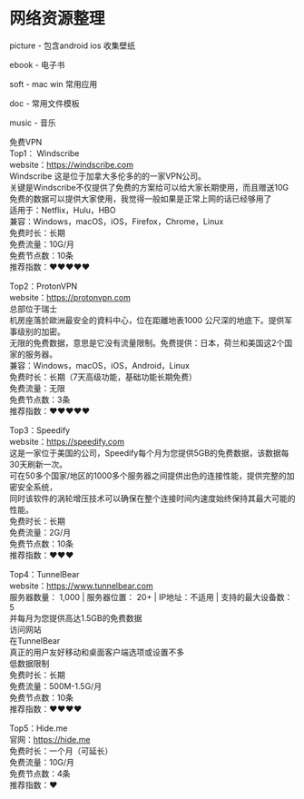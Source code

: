 # 网络资源整理


picture - 包含android ios 收集壁纸

ebook - 电子书

soft - mac win 常用应用

doc - 常用文件模板

music - 音乐



免费VPN  
Top1： Windscribe  
website：https://windscribe.com  
Windscribe 这是位于加拿大多伦多的的一家VPN公司。  
关键是Windscribe不仅提供了免费的方案给可以给大家长期使用，而且赠送10G免费的数据可以提供大家使用，我觉得一般如果是正常上网的话已经够用了  
适用于：Netflix，Hulu，HBO  
兼容：Windows，macOS，iOS，Firefox，Chrome，Linux  
免费时长：长期  
免费流量：10G/月  
免费节点数：10条  
推荐指数：❤️❤️❤️❤️❤️  



Top2：ProtonVPN  
website：https://protonvpn.com  
总部位于瑞士  
机房座落於歐洲最安全的資料中心，位在距離地表1000 公尺深的地底下。提供军事级别的加密。  
无限的免费数据，意思是它没有流量限制。免费提供：日本，荷兰和美国这2个国家的服务器。  
兼容：Windows，macOS，iOS，Android，Linux  
免费时长：长期（7天高级功能，基础功能长期免费）  
免费流量：无限  
免费节点数：3条  
推荐指数：❤️❤️❤️❤️❤️  



Top3：Speedify  
website：https://speedify.com  
这是一家位于美国的公司，Speedify每个月为您提供5GB的免费数据，该数据每30天刷新一次。  
可在50多个国家/地区的1000多个服务器之间提供出色的连接性能，提供完整的加密安全系统，  
同时该软件的涡轮增压技术可以确保在整个连接时间内速度始终保持其最大可能的性能。  
免费时长：长期  
免费流量：2G/月  
免费节点数：10条  
推荐指数：❤️❤️❤️  
 

Top4：TunnelBear  
website：https://www.tunnelbear.com  
服务器数量： 1,000 | 服务器位置： 20+ | IP地址：不适用 | 支持的最大设备数： 5  
​​并每月为您提供高达1.5GB的免费数据  
访问网站  
在TunnelBear  
真正的用户友好移动和桌面客户端选项或设置不多  
低数据限制  
免费时长：长期  
免费流量：500M-1.5G/月  
免费节点数：10条  
推荐指数：❤️❤️❤️❤️  


Top5：Hide.me  
官网：https://hide.me  
免费时长：一个月（可延长）  
免费流量：10G/月  
免费节点数：4条  
推荐指数：❤️  
